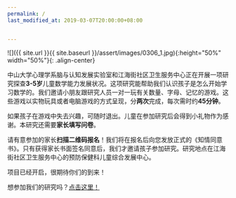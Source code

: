 ```yaml
---
permalink: /
last_modified_at: 2019-03-07T20:00:00+08:00


---
```


![]({{ site.url }}{{ site.baseurl }}/assert/images/0306_1.jpg){:height="50%" width="50%"}{: .align-center}

中山大学心理学系脑与认知发展实验室和江海街社区卫生服务中心正在开展一项研究探查**3-5岁**儿童数学能力发展状况。这项研究能帮助我们认识孩子是怎么开始学习数学的。我们邀请小朋友跟研究人员一对一玩有关数量、字母、记忆的游戏。这些游戏以实物玩具或者电脑游戏的方式呈现，分**两次**完成，每次需时约**45分钟**。

如果孩子在游戏中失去兴趣，可随时退出。儿童在参加研究后会得到小礼物作为感谢。本研究还需要**家长填写问卷**。

请有意参加的家长**扫描二维码报名**！我们将在报名后向您发放正式的《知情同意书》。只有获得家长书面签名同意后，我们才邀请孩子参加研究。研究地点在江海街社区卫生服务中心的预防保健科儿童综合发展中心。

项目已经开启，很期待你们的到来！

 

想参加我们的研究吗？[点击这里！](https://bcdlabsysu.github.io/bcdlabsysu/contact_us/)